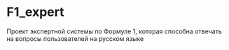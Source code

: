 # F1_expert
Проект экспертной системы по Формуле 1, которая способна отвечать на вопросы пользователей на русском языке

